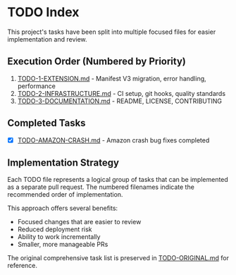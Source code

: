 # TODO Index

This project's tasks have been split into multiple focused files for easier implementation and review.

## Execution Order (Numbered by Priority)

1. [TODO-1-EXTENSION.md](TODO-1-EXTENSION.md) - Manifest V3 migration, error handling, performance
2. [TODO-2-INFRASTRUCTURE.md](TODO-2-INFRASTRUCTURE.md) - CI setup, git hooks, quality standards
3. [TODO-3-DOCUMENTATION.md](TODO-3-DOCUMENTATION.md) - README, LICENSE, CONTRIBUTING

## Completed Tasks

- [x] [TODO-AMAZON-CRASH.md](TODO-AMAZON-CRASH.md) - Amazon crash bug fixes completed

## Implementation Strategy

Each TODO file represents a logical group of tasks that can be implemented as a separate pull request. The numbered filenames indicate the recommended order of implementation.

This approach offers several benefits:

- Focused changes that are easier to review
- Reduced deployment risk
- Ability to work incrementally
- Smaller, more manageable PRs

The original comprehensive task list is preserved in [TODO-ORIGINAL.md](TODO-ORIGINAL.md) for reference.

